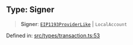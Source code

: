 
## Type: Signer

> **Signer**: [`EIP1193ProviderLike`](#type-eip1193providerlike) \| `LocalAccount`

Defined in: [src/types/transaction.ts:53](https://github.com/centrifuge/sdk/blob/1e4b2916d77ce8c4f4eb61be819c3477c050b599/src/types/transaction.ts#L53)
